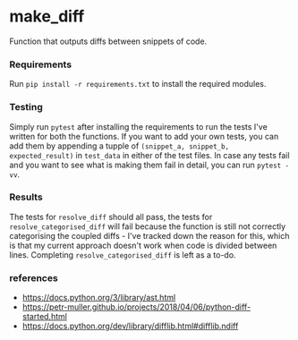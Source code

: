 # make_diff
Function that outputs diffs between snippets of code.

### Requirements
Run `pip install -r requirements.txt` to install the required modules. 

### Testing
Simply run `pytest` after installing the requirements to run the tests I've written for both the functions.
If you want to add your own tests, you can add them by appending a tupple of `(snippet_a, snippet_b, expected_result)` in `test_data` in either of the test files. In case any tests fail and you want to see what is making them fail in detail, you can run `pytest -vv`.

### Results
The tests for `resolve_diff` should all pass, the tests for `resolve_categorised_diff` will fail because the function is still not correctly categorising the coupled diffs - I've tracked down the reason for this, which is that my current approach doesn't work when code is divided between lines. Completing `resolve_categorised_diff` is left as a to-do.

### references
- https://docs.python.org/3/library/ast.html
- https://petr-muller.github.io/projects/2018/04/06/python-diff-started.html
- https://docs.python.org/dev/library/difflib.html#difflib.ndiff
